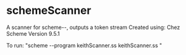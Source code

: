 # schemeScanner
A scanner for scheme--, outputs a token stream
Created using: Chez Scheme Version 9.5.1


To run:  "scheme --program keithScanner.ss keithScanner.ss "
